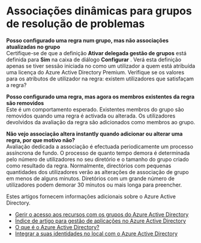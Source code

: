 
<properties
    pageTitle="Resolução de problemas de associação dinâmica para grupos | Microsoft Azure"
    description="Sugestões de resolução de problemas para associação dinâmica para grupos no Azure AD."
    services="active-directory"
    documentationCenter=""
    authors="curtand"
    manager="femila"
    editor=""
    />

<tags
    ms.service="active-directory"
    ms.workload="identity"
    ms.tgt_pltfrm="na"
    ms.devlang="na"
    ms.topic="article"
    ms.date="08/10/2016"
    ms.author="curtand"/>


# <a name="troubleshooting-dynamic-memberships-for-groups"></a>Associações dinâmicas para grupos de resolução de problemas

**Posso configurado uma regra num grupo, mas não associações atualizadas no grupo**<br/>Certifique-se de que a definição **Ativar delegada gestão de grupos** está definida para **Sim** na caixa de diálogo **Configurar** . Verá esta definição apenas se tiver sessão iniciada no como um utilizador a quem está atribuída uma licença do Azure Active Directory Premium. Verifique se os valores para os atributos de utilizador na regra: existem utilizadores que satisfaçam a regra?

**Posso configurado uma regra, mas agora os membros existentes da regra são removidos**<br/>Este é um comportamento esperado. Existentes membros do grupo são removidos quando uma regra é activada ou alterada. Os utilizadores devolvidos da avaliação da regra são adicionados como membros ao grupo.     

**Não vejo associação altera instantly quando adicionar ou alterar uma regra, por que motivo não?**<br/>Avaliação dedicada a associação é efectuada periodicamente um processo assíncrona de fundo. O processo de quanto tempo demora é determinada pelo número de utilizadores no seu diretório e o tamanho do grupo criado como resultado da regra. Normalmente, directórios com pequenas quantidades dos utilizadores verão as alterações de associação de grupo em menos de alguns minutos. Diretórios com um grande número de utilizadores podem demorar 30 minutos ou mais longa para preencher.

Estes artigos fornecem informações adicionais sobre o Azure Active Directory.

* [Gerir o acesso aos recursos com os grupos do Azure Active Directory](active-directory-manage-groups.md)
* [Índice de artigo para gestão de aplicações no Azure Active Directory](active-directory-apps-index.md)
* [O que é o Azure Active Directory?](active-directory-whatis.md)
* [Integrar a suas identidades no local com o Azure Active Directory](active-directory-aadconnect.md)

